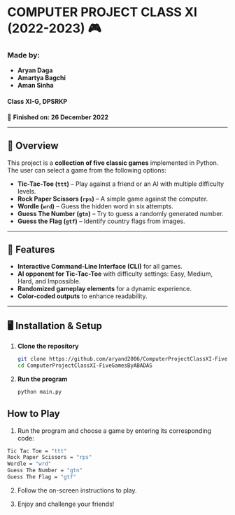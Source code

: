 # COMPUTER PROJECT CLASS XI (2022-2023) 🎮  

### Made by:
- **Aryan Daga** 
- **Amartya Bagchi**  
- **Aman Sinha**  
#### Class XI-G, DPSRKP  
📅 **Finished on: 26 December 2022**  

---

## 📌 Overview  

This project is a **collection of five classic games** implemented in Python. The user can select a game from the following options:  

- **Tic-Tac-Toe (`ttt`)** – Play against a friend or an AI with multiple difficulty levels.  
- **Rock Paper Scissors (`rps`)** – A simple game against the computer.  
- **Wordle (`wrd`)** – Guess the hidden word in six attempts.  
- **Guess The Number (`gtn`)** – Try to guess a randomly generated number.  
- **Guess the Flag (`gtf`)** – Identify country flags from images.  

---

## 🚀 Features  

- **Interactive Command-Line Interface (CLI)** for all games.  
- **AI opponent for Tic-Tac-Toe** with difficulty settings: Easy, Medium, Hard, and Impossible.  
- **Randomized gameplay elements** for a dynamic experience.  
- **Color-coded outputs** to enhance readability.  

---

## 🖥️ Installation & Setup  

1. **Clone the repository**  
   ```bash
   git clone https://github.com/aryand2006/ComputerProjectClassXI-FiveGamesByABADAS.git
   cd ComputerProjectClassXI-FiveGamesByABADAS
   ```

2. **Run the program**
   ```bash
   python main.py
   ```

## How to Play

1. Run the program and choose a game by entering its corresponding code:
```bash
Tic Tac Toe = "ttt"  
Rock Paper Scissors = "rps"  
Wordle = "wrd"  
Guess The Number = "gtn"  
Guess The Flag = "gtf"
```

2. Follow the on-screen instructions to play.

4. Enjoy and challenge your friends!
